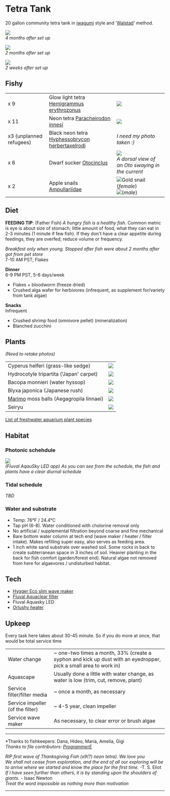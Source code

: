 # Tetra Tank

20 gallon community tetra tank in [iwagumi](https://duckduckgo.com/?q=iwagumi&iax=images&ia=images) style and '[Walstad](https://duckduckgo.com/?q=walstad+method&ia=web)' method.  

![](tank.gif)  
*4 months after set up*

![](tetra_tank2.png)  
*2 months after set up*

![](tetra_tank.png)  
*2 weeks after set up*

## Fishy

||||
| --- | --- | --- |
|x 9 | Glow light tetra [Hemigrammus erythrozonus](https://en.wikipedia.org/wiki/Hemigrammus_erythrozonus) | ![](glowie.png) |
|x 11| Neon tetra [Paracheirodon innesi](https://en.wikipedia.org/wiki/Neon_tetra) | ![](neon.png) |
|x3 (unplanned refugees) | Black neon tetra [Hyphessobrycon herbertaxelrodi](https://en.wikipedia.org/wiki/Black_neon_tetra) | *I need my photo taken :)* |
|x 6 | Dwarf sucker [Otocinclus](https://en.wikipedia.org/wiki/Otocinclus) | ![](oto.gif) <br> *A dorsal view of an Oto swaying in the current* |
|x 2 | Apple snails [Ampullariidae](https://en.wikipedia.org/wiki/Ampullariidae) | ![Gold snail](marimo.png) (*female*) <br> ![](blackSnail.png)(*male*)|

## Diet

**FEEDING TIP**: (Father Fish) *A hungry fish is a healthy fish*. Common metric is eye is about size of stomach; little amount of food, what they can eat in 2-3 minutes (1 minute if few fish). If they don't have a clear appetite during feedings, they are overfed; reduce volume or frequency.

*Breakfast only when young. Stopped after fish were about 2 months after got from pet store*  
7-10 AM PST; Flakes
 
**Dinner**  
6-9 PM PST, 5-6 days/week
* Flakes + bloodworm (freeze dried)  
* Crushed alga wafer for herbivores (infrequent, as supplement for/variety from tank algae)

**Snacks**  
Infrequent
* Crushed shrimp food (omnivore pellet) (mineralization)  
* Blanched zucchini

## Plants

*(Need to retake photos)*

|||
| --- | --- |
| Cyperus helferi (grass-like sedge) | ![](cyperus.png) |
| Hydrocotyle tripartita ('Japan' carpet) | ![](tripartita.png) |
| Bacopa monnieri (water hyssop) | ![](bacopa.png) |
| Blyxa japonica (Japanese rush) | ![](blyxa.png) |
| [Marimo](https://en.wikipedia.org/wiki/Marimo) moss balls (Aegagropila linnaei)| ![](marimo.png) |
| Seiryu | ![](hadouken.png) |

[List of freshwater aquarium plant species](https://en.wikipedia.org/wiki/List_of_freshwater_aquarium_plant_species)

## Habitat 

### Photonic schehdule

![](photonic.png)  
*(Fluval AqauSky LED app) As you can see from the schedule, the fish and plants have a clear diurnal schedule*

### Tidal schedule

*TBD*

### Water and substrate

* Temp: 76°F / 24.4°C
* Tap pH (6-8). Water conditioned with cholorine removal only
* No artificial / supplemental filtration beyond coarse and fine mechanical
* Bare bottom water column at tech end (wave maker / heater / filter intake). Makes refilling super easy, also serves as feeding area.
* 1 inch white sand substrate over washed soil. Some rocks in back to create subterranean space in 3 inches of soil. Heavier planting in the back for fish comfort (garden/forest end). Natural algae not removed from here for algaevores / undisturbed habitat.

## Tech

* [Hygger Eco slim wave maker](https://github.com/rsairu/howto/blob/main/hygger_eco_slim.md)
* [Fluval Aquaclear filter](https://github.com/rsairu/howto/blob/main/fluval_aquaclear_powerfilter.md)
* Fluval Aquasky LED
* [Orlushy heater](https://github.com/rsairu/howto/blob/main/orlushy_heater.md)

## Upkeep

Every task here takes about 30-45 minute. So if you do more at once, that would be total service time

|||
| --- | --- |
|Water change |~ one-two times a month, 33% (create a syphon and kick up dust with an eyedropper, pick a small area to work in)  
|Aquascape| Usually done a little with water change, as water is low (trim, cut, remove, plant)
|Service filter/filter media| ~ once a month, as necessary
|Service impeller (of the filter)| ~ 4-5 year, clean impeller  
|Service wave maker|As necessary, to clear error or brush algae


---
*Thanks to fishkeepers: Dana, Hideo, Maria, Amelia, Gigi  
*Thanks to file contributors: [ProgrammerE](https://github.com/ProgrammerE)*

*RIP first wave of Thanksgiving Fish (x9(?) neon tetra). We love you*  
*We shall not cease from exploration, and the end of all our exploring will be to arrive where we started and know the place for the first time.* -T. S. Eliot  
*If I have seen further than others, it is by standing upon the shoulders of giants.* - Isaac Newton  
*Treat the word impossible as nothing more than motivation*

---
